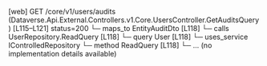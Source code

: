 [web] GET /core/v1/users/audits  (Dataverse.Api.External.Controllers.v1.Core.UsersController.GetAuditsQuery)  [L115–L121] status=200
  └─ maps_to EntityAuditDto [L118]
  └─ calls UserRepository.ReadQuery [L118]
  └─ query User [L118]
  └─ uses_service IControlledRepository<User>
    └─ method ReadQuery [L118]
      └─ ... (no implementation details available)

